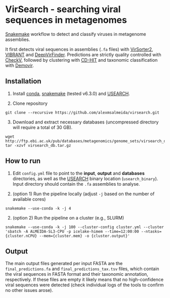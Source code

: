 # VirSearch - searching viral sequences in metagenomes

[Snakemake](https://snakemake.readthedocs.io/en/stable/getting_started/installation.html) workflow to detect and classify viruses in metagenome assemblies.

It first detects viral sequences in assemblies (`.fa` files) with [VirSorter2](https://github.com/jiarong/VirSorter2), [VIBRANT](https://github.com/AnantharamanLab/VIBRANT) and [DeepVirFinder](https://github.com/jessieren/DeepVirFinder). Predictions are strictly quality controlled with [CheckV](https://bitbucket.org/berkeleylab/checkv), followed by clustering with [CD-HIT](http://weizhongli-lab.org/cd-hit/) and taxonomic classification with [Demovir](https://github.com/feargalr/Demovir).

## Installation

1. Install [conda](https://conda.io/projects/conda/en/latest/user-guide/install/index.html), [snakemake](https://snakemake.readthedocs.io/en/stable/getting_started/installation.html) (tested v6.3.0) and [USEARCH](https://www.drive5.com/usearch/download.html).

2. Clone repository
```
git clone --recursive https://github.com/alexmsalmeida/virsearch.git
```

3. Download and extract necessary databases (uncompressed directory will require a total of 30 GB).

```
wget http://ftp.ebi.ac.uk/pub/databases/metagenomics/genome_sets/virsearch_db.tar.gz
tar -xzvf virsearch_db.tar.gz
```

## How to run

1. Edit `config.yml` file to point to the <b>input</b>, <b>output</b> and <b>databases</b> directories, as well as the [USEARCH](https://www.drive5.com/usearch/download.html) binary location (`usearch_binary`). Input directory should contain the `.fa` assemblies to analyse.

2. (option 1) Run the pipeline locally (adjust `-j` based on the number of available cores)
```
snakemake --use-conda -k -j 4
```
2. (option 2) Run the pipeline on a cluster (e.g., SLURM)
```
snakemake --use-conda -k -j 100 --cluster-config cluster.yml --cluster 'sbatch -A ALMEIDA-SL3-CPU -p icelake-himem --time=12:00:00 --ntasks={cluster.nCPU} --mem={cluster.mem} -o {cluster.output}'
```

## Output

The main output files generated per input FASTA are the `final_predictions.fa` and `final_predictions_tax.tsv` files, which contain the viral sequences in FASTA format and their taxonomic annotation, respectively. If these files are empty it likely means that no high-confidence viral sequences were detected (check individual logs of the tools to confirm no other issues arose).
